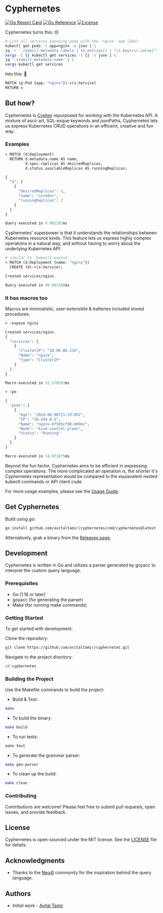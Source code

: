 # Cyphernetes

[![Go Report Card](https://goreportcard.com/badge/github.com/avitaltamir/cyphernetes)](https://goreportcard.com/report/github.com/avitaltamir/cyphernetes)
[![Go Reference](https://pkg.go.dev/badge/github.com/avitaltamir/cyphernetes.svg)](https://pkg.go.dev/github.com/avitaltamir/cyphernetes)
[![License](https://img.shields.io/badge/License-MIT-blue.svg)](https://opensource.org/licenses/MIT)

Cyphernetes turns this: 😣
```bash
# List all services exposing pods with the 'nginx' app label
kubectl get pods -l app=nginx -o json | \
jq -r '.items[].metadata.labels | to_entries[] | "\(.key)=\(.value)"' | \
xargs -I {} kubectl get services -l {} -o json | \
jq '.items[].metadata.name' | \
xargs kubectl get services
```

Into this: 🤩 
```graphql
MATCH (p:Pod {app: "nginx"})->(s:Service)
RETURN s
```

## But how?

Cyphernetes is [Cypher](https://neo4j.com/developer/cypher/) repurposed for working with the Kubernetes API. A mixture of ascii-art, SQL-esque keywords and jsonPaths, Cyphernetes lets us express Kubernetes CRUD operations in an efficeint, creative and fun way.

### Examples
```graphql
> MATCH (d:Deployment)
  RETURN d.metadata.name AS name, 
         d.spec.replicas AS desiredReplicas, 
         d.status.availableReplicas AS runningReplicas;

{
  "d": [
    {
      "desiredReplicas": 2,
      "name": "coredns",
      "runningReplicas": 2
    }
  ]
}

Query executed in 9.081292ms
```

Cyphernetes' superpower is that it understands the relationships between Kubernetes resource kinds.
This feature lets us express highly complex operations in a natural way, and without having to worry about the underlying Kubernetes API:

```graphql
# similar to `kubectl expose`
> MATCH (d:Deployment {name: "nginx"})
  CREATE (d)->(s:Service);

Created services/nginx

Query executed in 30.692208ms
```

### It has macros too
Macros are minimalistic, user-extensible & batteries included stored procedures.
```graphql
> :expose nginx

Created services/nginx
{
  "services": [
    {
      "ClusterIP": "10.96.86.234",
      "Name": "nginx",
      "Type": "ClusterIP"
    }
  ]
}

Macro executed in 31.570292ms
```
```graphql
> :po

{
  "pods": [
    {
      "Age": "2024-08-06T21:29:05Z",
      "IP": "10.244.0.5",
      "Name": "nginx-bf5d5cf98-m69mz",
      "Node": "kind-control-plane",
      "Status": "Running"
    }
  ]
}

Macro executed in 14.971875ms
```

Beyond the fun factor, Cyphernetes aims to be efficient in expressing complex operations.
The more complicated an operation is, the shorter it's Cyphernetes representation would be compared to the equiavalent nested kubectl commands or API client code.

For more usage examples, please see the [Usage Guide](https://github.com/AvitalTamir/cyphernetes/blob/main/USAGE.md).

## Get Cyphernetes

Build using go:

```bash
go install github.com/avitaltamir/cyphernetes/cmd/cyphernetes@latest
```

Alternatively, grab a binary from the [Releases page](https://github.com/AvitalTamir/cyphernetes/releases).

## Development

Cyphernetes is written in Go and utilizes a parser generated by goyacc to interpret the custom query language.

### Prerequisites

* Go (1.16 or later)
* goyacc (for generating the parser)
* Make (for running make commands)

### Getting Started

To get started with development:

Clone the repository:

```bash
git clone https://github.com/avitaltamir/cyphernetes.git
```

Navigate to the project directory:

```bash
cd cyphernetes
```

### Building the Project

Use the Makefile commands to build the project:

* Build & Test:

```bash
make
```

* To build the binary:

```bash
make build
```

* To run tests:

```bash
make test
```

* To generate the grammar parser:

```bash
make gen-parser
```

* To clean up the build:

```bash
make clean
```

### Contributing

Contributions are welcome! Please feel free to submit pull requests, open issues, and provide feedback.

## License

Cyphernetes is open-sourced under the MIT license. See the [LICENSE](LICENSE) file for details.

## Acknowledgments

* Thanks to the [Neo4j](https://neo4j.com/) community for the inspiration behind the query language.

## Authors

* _Initial work_ - [Avital Tamir](https://github.com/avitaltamir)
